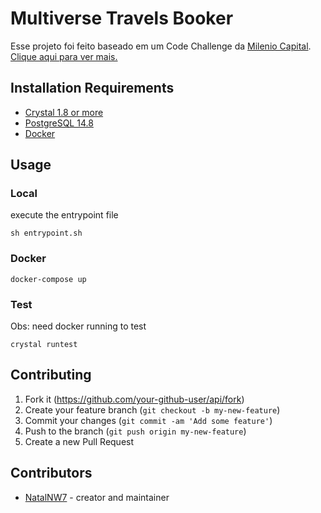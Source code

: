 # Multiverse Travels Booker

Esse projeto foi feito baseado em um Code Challenge da [Milenio Capital](https://www.milenio.capital/). [Clique aqui para ver mais.](challenge.md) 

## Installation Requirements
- [Crystal 1.8 or more](https://crystal-lang.org/reference/1.9/index.html)
- [PostgreSQL 14.8](https://www.postgresql.org/)
- [Docker](https://www.docker.com/)

## Usage

### Local
execute the entrypoint file
```shell
sh entrypoint.sh
```

### Docker
```shell
docker-compose up
```

### Test
Obs: need docker running to test
```shell
crystal runtest
```

## Contributing

1. Fork it (<https://github.com/your-github-user/api/fork>)
2. Create your feature branch (`git checkout -b my-new-feature`)
3. Commit your changes (`git commit -am 'Add some feature'`)
4. Push to the branch (`git push origin my-new-feature`)
5. Create a new Pull Request

## Contributors

- [NatalNW7](https://github.com/NatalNW7) - creator and maintainer
